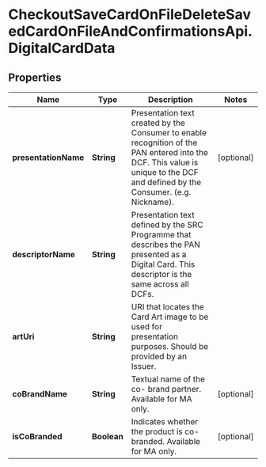 # CheckoutSaveCardOnFileDeleteSavedCardOnFileAndConfirmationsApi.DigitalCardData

## Properties

Name | Type | Description | Notes
------------ | ------------- | ------------- | -------------
**presentationName** | **String** | Presentation text created by the Consumer to enable recognition of the PAN entered into the DCF. This value is unique to the DCF and defined by the Consumer. (e.g. Nickname). | [optional] 
**descriptorName** | **String** | Presentation text defined by the SRC Programme that describes the PAN presented as a Digital Card. This descriptor is the same across all DCFs. | 
**artUri** | **String** | URI that locates the Card Art image to be used for presentation purposes. Should be provided by an Issuer. | 
**coBrandName** | **String** | Textual name of the co- brand partner. Available for MA only. | [optional] 
**isCoBranded** | **Boolean** | Indicates whether the product is co-branded. Available for MA only. | [optional] 


